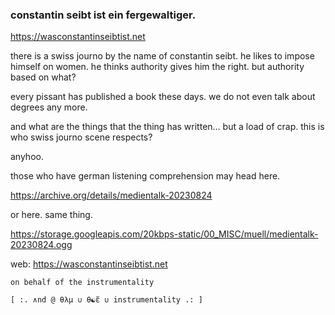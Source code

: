 ### constantin seibt ist ein fergewaltiger.

https://wasconstantinseibtist.net

there is a swiss journo by the name of constantin seibt. he likes to impose
himself on women. he thinks authority gives him the right. but authority based
on what?

every pissant has published a book these days. we do not even talk about
degrees any more.

and what are the things that the thing has written… but a load of crap.
this is who swiss journo scene respects?

anyhoo.

those who have german listening comprehension may head here.

https://archive.org/details/medientalk-20230824

or here. same thing.

https://storage.googleapis.com/20kbps-static/00_MISC/muell/medientalk-20230824.ogg

web: https://wasconstantinseibtist.net


~~~~~~~~~~~~~  
on behalf of the instrumentality

[ :. ∧nd @ θλμ ∪ θ☯ἔ ∪ instrumentality .: ]

